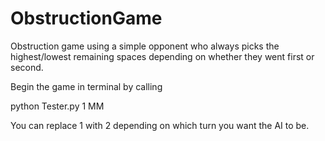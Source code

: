# ObstructionGame

Obstruction game using a simple opponent who always picks the highest/lowest remaining spaces depending on whether they went first or second.

Begin the game in terminal by calling 

python Tester.py 1 MM 

You can replace 1 with 2 depending on which turn you want the AI to be.
